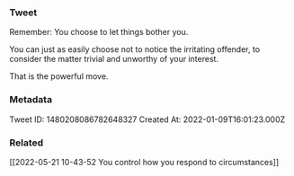 ### Tweet
Remember: You choose to let things bother you.

You can just as easily choose not to notice the irritating offender, to consider the matter trivial and unworthy of your interest.

That is the powerful move.

### Metadata
Tweet ID: 1480208086782648327
Created At: 2022-01-09T16:01:23.000Z

### Related
[[2022-05-21 10-43-52 You control how you respond to circumstances]]

